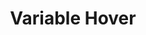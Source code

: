 ---
title: "Variable Hover"
description: "A cool text proximity hover effect leveraging variable fonts."
lang: "react-ts"
component: "variable-hover"
creator: "christphralden"

content:
  - type: "header"
    value: "Implementation - React."
  - type: "description"
    value: "Component for the variable hover."
  - type: "code"
    filename: "variable-hover.tsx"
    lang: "typescript"
    value: |
      import { splitTextToLetters } from '@core/lib/utils'; // adjust import
      import { variableFontHover } from '@core/lib/animations'; // adjust import
      import { useEffect } from 'react';

      export const VariableHover = ({
        text = "A very cool text hover effect"
      }:{
        text?: string
      }) => {

        useEffect(() => {
          variableFontHover({
            select:'[data-animate="font-weight"]', // adjust this if your html is different
            animationDuration: 0.5,
            maxDistance:300,
            minFontWeight:400,
            maxFontWeight:900
          })	 
        }, [])
        
        const letters = splitTextToLetters({
          text
        })

        return (
          <div>
            <h1 className='text-5xl font-regrade uppercase'>
              {letters.map((char, i)=>(
                <span key={i} className="char" data-animate="font-weight">{char}</span>
              ))}
            </h1>
          </div>
        );
      };


  - type: "header"
    value: "Implementation - Astro."
  - type: "description"
    value: "Keep the html the same as above"
  - type: "code"
    filename: "variable-hover.tsx"
    lang: "typescript"
    value: |
      document.addEventListener('DOMContentLoaded', () => {
        variableFontHover({
          select:'[data-animate="font-weight"]', // adjust this if your html is different
          animationDuration: 0.5,
          maxDistance:300,
          minFontWeight:500,
          maxFontWeight:900
        })	 
      });


  - type: "header"
    value: "Use a variable font."
  - type: "description"
    value: 'To be able to achieve this effect, you MUST use a variable font. For this example im using Neue Regrade.<br/>You can look it up if you dont have one, its free.'
  - type: "code"
    filename: "typography.css"
    lang: "css"
    value: |
      @font-face {
        font-family: 'Regrade';
        src: url('/fonts/Neue_Regrade/NeueRegrade-Variable.ttf') format('truetype');
        font-weight: 100 900; 
        font-style: normal; 
      }


  - type: "header"
    value: "Update tailwind.config.mjs."
  - type: "description"
    value: 'Update tailwind config to use the font as a class. I used "font-regrade", you can see that being applied below.<br/>Please update in accordance to your font of choice.'
  - type: "code"
    filename: "tailwind.config.mjs"
    lang: "javascript"
    value: |
      /** @type {import('tailwindcss').Config} */
      export default {
        content: ['./src/**/*.{astro,html,js,jsx,md,mdx,svelte,ts,tsx,vue}'],
        theme: {
          extend: {
            fontFamily: {
              'regrade': ['Regrade', 'sans-serif']
            },
          },
        },
        plugins: [],
      }


  - type: "header"
    value: "Install GSAP into your project."
  - type: "description"
    value: "GSAP is a lightweight animation library that will help animating things easier.<br/>Run this command in the terminal with your package manager of choice to install GSAP, npm will be used as an example."
  - type: "code"
    filename: "install gsap"
    lang: "text"
    value: |
      npm i gsap


  - type: "header"
    value: "Copy and paste the following code into your project."
  - type: "description"
    value: "Function that applies the animation using GSAP or you could customize this with vanillajs."
  - type: "code"
    filename: "animations/variable-hover.ts"
    lang: "typescript"
    value: |
      import gsap from 'gsap'

      export function variableFontHover({
          select,
          animationDuration = 0.5,
          maxDistance = 300,
          minFontWeight = 500,
          maxFontWeight = 900
      }:{
          select:string,
          animationDuration?: number,
          maxDistance?: number,
          minFontWeight?: number,
          maxFontWeight?: number,
      }){
          let mm = gsap.matchMedia();
          
          mm.add("(min-width:992px)", () => {
              const fontWeightItems = document.querySelectorAll(select);
              
              fontWeightItems.forEach(item => {
                  const text = item.textContent;
                  item.textContent = '';
                  text?.split('').forEach(char => {
                      const span = document.createElement('span');
                      span.classList.add('char');
                      span.dataset.animate = 'font-weight';
                      span.textContent = char;
                      item.appendChild(span);
                  });
              });

              document.addEventListener("mousemove", (e) => {
                  const mouseX = e.pageX;
                  const mouseY = e.pageY;

                  fontWeightItems.forEach(item => {
                      item.querySelectorAll(".char").forEach(char => {
                          const itemRect = char.getBoundingClientRect();
                          const itemCenterX = itemRect.left + itemRect.width / 2 + window.scrollX;
                          const itemCenterY = itemRect.top + itemRect.height / 2 + window.scrollY;

                          const distance = Math.sqrt(
                              Math.pow(mouseX - itemCenterX, 2) + Math.pow(mouseY - itemCenterY, 2)
                          );

                          let fontWeight = 
                              distance < maxDistance ? gsap.utils.mapRange(
                                  0, 
                                  maxDistance,
                                  minFontWeight,
                                  maxFontWeight,
                                  Math.max(0, maxDistance - distance)
                              ) : minFontWeight;

                          gsap.to(char, {fontWeight, duration: animationDuration});
                      });
                  });
              });
          });
      }


  - type: "header"
    value: "Copy and paste the following code into your project."
  - type: "description"
    value: "Some string utilities to help you."
  - type: "code"
    filename: "utils/string.ts"
    lang: "typescript"
    value: |
      export function splitTextToLetters({
          text
      }:{
          text:string
      }):string[]{
          return text.split('')
      }




  - type: "header"
    value: "Update imports."
  - type: "description"
    value: "Change the import paths to match your project."



---